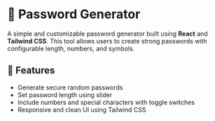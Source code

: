 # 🔐 Password Generator

A simple and customizable password generator built using **React** and **Tailwind CSS**. This tool allows users to create strong passwords with configurable length, numbers, and symbols.

## 🚀 Features

- Generate secure random passwords
- Set password length using slider
- Include numbers and special characters with toggle switches
- Responsive and clean UI using Tailwind CSS
